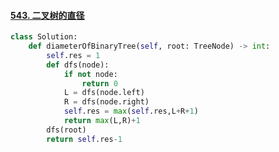 #### [543. 二叉树的直径](https://leetcode-cn.com/problems/diameter-of-binary-tree/)

```python
class Solution:
    def diameterOfBinaryTree(self, root: TreeNode) -> int:
        self.res = 1
        def dfs(node):
            if not node:
                return 0
            L = dfs(node.left)
            R = dfs(node.right)
            self.res = max(self.res,L+R+1)
            return max(L,R)+1
        dfs(root)
        return self.res-1
```



